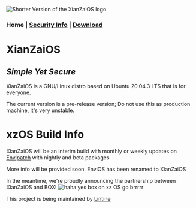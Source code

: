 ![Shorter Version of the XianZaiOS logo](https://media.discordapp.net/attachments/890976217677828176/895634522635386900/unknown.png "XianZaiOS Shorter Logo")
### Home | [Security Info](https://lintine.github.io/XianZaiOS/SECURITY) | [Download](https://lintine.github.io/XianZaiOS/DOWNLOAD)
# XianZaiOS
## _Simple Yet Secure_
XianZaiOS is a GNU/Linux distro based on Ubuntu 20.04.3 LTS that is for everyone.

The current version is a pre-release version;
	Do not use this as production machine, it's very unstable.

# xzOS Build Info
XianZaiOS will be an interim build with monthly or weekly updates on [Envipatch](https://envipatch.weebly.com/) with nightly and beta packages

More info will be provided soon.
EnviOS has been renamed to XianZaiOS

In the meantime, we're proudly announcing the partnership between XianZaiOS and BOX!
![haha yes box on xz OS go brrrrr](https://media.discordapp.net/attachments/797178229194489907/895638004956295218/boxonxzos.png "Partnership Icon")









This project is being maintained by [Lintine](https://lintine.github.io/)

